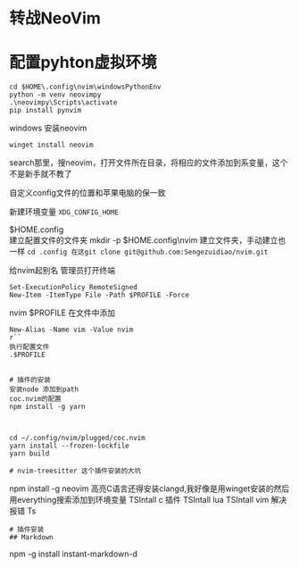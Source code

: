 # 转战NeoVim  


# 配置pyhton虚拟环境

```
cd $HOME\.config\nvim\windowsPythonEnv
python -m venv neovimpy
.\neovimpy\Scripts\activate
pip install pynvim
```

windows 安装neovim

`winget install neovim `


search那里，搜neovim，打开文件所在目录，将相应的文件添加到系变量，这个不是新手就不教了


自定义config文件的位置和苹果电脑的保一致

新建环境变量
`XDG_CONFIG_HOME`

$HOME\.config\
建立配置文件的文件夹
mkdir -p $HOME\.config\nvim 建立文件夹，手动建立也一样
`cd .config 在这git clone git@github.com:Sengezuidiao/nvim.git`


给nvim起别名
管理员打开终端
```
Set-ExecutionPolicy RemoteSigned
New-Item -ItemType File -Path $PROFILE -Force
```
nvim $PROFILE 
在文件中添加
```
New-Alias -Name vim -Value nvim
r``
执行配置文件
.$PROFILE


# 插件的安装  
安装node 添加到path  
coc.nvim的配置  
npm install -g yarn



cd ~/.config/nvim/plugged/coc.nvim
yarn install --frozen-lockfile
yarn build

# nvim-treesitter 这个插件安装的大坑
```
npm install -g neovim
高亮C语言还得安装clangd,我好像是用winget安装的然后用everything搜索添加到环境变量
TSIntall c 插件
TSIntall lua
TSIntall vim
解决报错 Ts

```
# 插件安装  
## Markdown  
```
npm -g install instant-markdown-d

```
